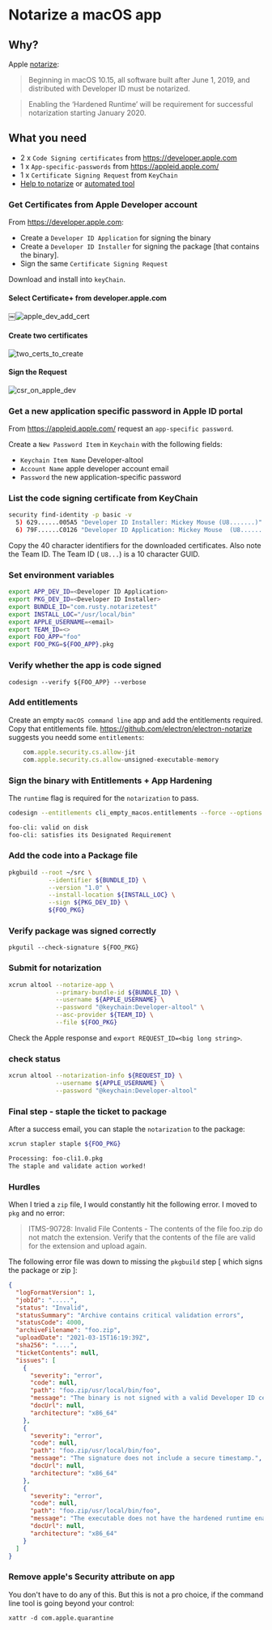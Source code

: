 # Notarize a macOS app

## Why?

Apple [notarize](https://developer.apple.com/documentation/xcode/notarizing_macos_software_before_distribution/:
):
> Beginning in macOS 10.15, all software built after June 1, 2019, and distributed with Developer ID must be notarized.

> Enabling the ‘Hardened Runtime’ will be requirement for successful notarization starting January 2020.

## What you need

- 2 x `Code Signing certificates` from <https://developer.apple.com>
- 1 x `App-specific-passwords` from <https://appleid.apple.com/>
- 1 x `Certificate Signing Request` from `KeyChain`
- [Help to notarize](https://scriptingosx.com/2019/09/notarize-a-command-line-tool/)
 or [automated tool](https://github.com/electron/electron-notarize)

### Get Certificates from Apple Developer account

From <https://developer.apple.com>:

- Create a `Developer ID Application` for signing the binary
- Create a `Developer ID Installer` for signing the package [that contains the binary].
- Sign the same `Certificate Signing Request`

Download and install into `keyChain`.

#### Select Certificate+ from developer.apple.com

￼![apple_dev_add_cert](.readme/add_cert_apple_dev.png)

#### Create two certificates

![two_certs_to_create](.readme/two_certs_to_create.png)

#### Sign the Request

![csr_on_apple_dev](.readme/csr_on_apple_dev.png)

### Get a new application specific password in Apple ID portal

From <https://appleid.apple.com/> request an `app-specific password`.  

Create a `New Password Item` in `Keychain` with the following fields:

- `Keychain Item Name` Developer-altool
- `Account Name` apple developer account email
- `Password` the new application-specific password

### List the code signing certificate from KeyChain

```bash
security find-identity -p basic -v            
  5) 629......005A5 "Developer ID Installer: Mickey Mouse (U8.......)"
  6) 79F......C0126 "Developer ID Application: Mickey Mouse  (U8.......)"
```

Copy the 40 character identifiers for the downloaded certificates.  Also note the Team ID. The Team ID ( `U8...`) is a 10 character GUID.

### Set environment variables

```bash
export APP_DEV_ID=<Developer ID Application>
export PKG_DEV_ID=<Developer ID Installer>
export BUNDLE_ID="com.rusty.notarizetest"
export INSTALL_LOC="/usr/local/bin"
export APPLE_USERNAME=<email>
export TEAM_ID=<>
export FOO_APP="foo"
export FOO_PKG=${FOO_APP}.pkg
```

### Verify whether the app is code signed

`codesign --verify ${FOO_APP} --verbose`

### Add entitlements

Create an empty `macOS command line` app and add the entitlements required.  Copy that entitlements file.  <https://github.com/electron/electron-notarize> suggests you needd some `entitlements`:

```js
    com.apple.security.cs.allow-jit
    com.apple.security.cs.allow-unsigned-executable-memory
```

### Sign the binary with Entitlements + App Hardening

The `runtime` flag is required for the `notarization` to pass.  

```bash
codesign --entitlements cli_empty_macos.entitlements --force --options runtime --timestamp --sign ${APP_DEV_ID} ${FOO_APP}

foo-cli: valid on disk
foo-cli: satisfies its Designated Requirement
```

### Add the code into a Package file

```bash
pkgbuild --root ~/src \
           --identifier ${BUNDLE_ID} \
           --version "1.0" \
           --install-location ${INSTALL_LOC} \
           --sign ${PKG_DEV_ID} \
           ${FOO_PKG}
```

### Verify package was signed correctly

`pkgutil --check-signature ${FOO_PKG}`

### Submit for notarization

```bash
xcrun altool --notarize-app \
             --primary-bundle-id ${BUNDLE_ID} \
             --username ${APPLE_USERNAME} \
             --password "@keychain:Developer-altool" \
             --asc-provider ${TEAM_ID} \
             --file ${FOO_PKG}
```

Check the Apple response and `export REQUEST_ID=<big long string>`.

### check status

```bash
xcrun altool --notarization-info ${REQUEST_ID} \
             --username ${APPLE_USERNAME} \
             --password "@keychain:Developer-altool"   
```

### Final step - staple the ticket to package

After a success email, you can staple the `notarization` to the package:

```bash
xcrun stapler staple ${FOO_PKG}

Processing: foo-cli1.0.pkg
The staple and validate action worked!
```

### Hurdles

When I tried a `zip` file, I would constantly hit the following error.  I moved to `pkg` and no error:

>ITMS-90728: Invalid File Contents - The contents of the file foo.zip do not match the extension. Verify that the contents of the file are valid for the extension and upload again.

The following error file was down to missing the `pkgbuild` step [ which signs the package or zip ]:

```json
{
  "logFormatVersion": 1,
  "jobId": ".....",
  "status": "Invalid",
  "statusSummary": "Archive contains critical validation errors",
  "statusCode": 4000,
  "archiveFilename": "foo.zip",
  "uploadDate": "2021-03-15T16:19:39Z",
  "sha256": "....",
  "ticketContents": null,
  "issues": [
    {
      "severity": "error",
      "code": null,
      "path": "foo.zip/usr/local/bin/foo",
      "message": "The binary is not signed with a valid Developer ID certificate.",
      "docUrl": null,
      "architecture": "x86_64"
    },
    {
      "severity": "error",
      "code": null,
      "path": "foo.zip/usr/local/bin/foo",
      "message": "The signature does not include a secure timestamp.",
      "docUrl": null,
      "architecture": "x86_64"
    },
    {
      "severity": "error",
      "code": null,
      "path": "foo.zip/usr/local/bin/foo",
      "message": "The executable does not have the hardened runtime enabled.",
      "docUrl": null,
      "architecture": "x86_64"
    }
  ]
}
```

### Remove apple's Security attribute on app

You don't have to do any of this.  But this is not a pro choice, if the command line tool is going beyond your control:

`xattr -d com.apple.quarantine`
